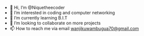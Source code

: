- 👋 Hi, I’m @Niquetheecoder
- 👀 I’m interested in coding and computer networking
- 🌱 I’m currently learning B.I.T
- 💞️ I’m looking to collaborate on more projects
- 📫 How to reach me via email wanjikuwambugua70@gmail.com 

<!---
Niquetheecoder/Niquetheecoder is a ✨ special ✨ repository because its `README.md` (this file) appears on your GitHub profile.
You can click the Preview link to take a look at your changes.
--->
